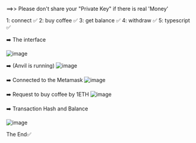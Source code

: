 ==>> Please don't share your "Private Key" if there is real 'Money'

1: connect ✅
2: buy coffee ✅
3: get balance ✅
4: withdraw ✅
5: typescript ✅

➡️ The interface 

![image](https://github.com/user-attachments/assets/b35f273b-b55a-4916-9f29-f9c3e8b7384e)




➡️ (Anvil is running)
![image](https://github.com/user-attachments/assets/014875b0-d7c8-4fff-91b6-b6f467c9e047) 




➡️ Connected to the Metamask
![image](https://github.com/user-attachments/assets/80866c45-62ad-4dd0-bbef-dcf3d4e6802b)





➡️ Request to buy coffee by 1ETH
![image](https://github.com/user-attachments/assets/932acaaa-f1e0-4557-a2c1-443c81e608ba)






➡️  Transaction Hash and Balance

![image](https://github.com/user-attachments/assets/7ad9e11a-46e4-4132-936b-5a558c445073)







The End✅




